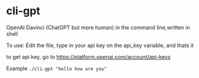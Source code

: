 # cli-gpt
OpenAI Davinci (ChatGPT but more human) in the command line,written in shell

To use:
Edit the file, type in your api key on the api_key variable, and thats it

to get api key, go to https://platform.openai.com/account/api-keys

Example
`./cli-gpt "hello how are you"`
